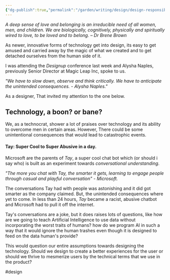 ```yaml
---
{"dg-publish":true,"permalink":"/garden/writing/design/design-responsibly/","title":"Design Responsibly","tags":["budding","design"]}
---
```



*A deep sense of love and belonging is an irreducible need of all women, men, and children. We are biologically, cognitively, physically and spiritually wired to love, to be loved and to belong. – Dr Brene Brown*

As newer, innovative forms of technology get into design, its easy to get amused and carried away by the magic of what we created and to get detached ourselves from the human side of it.

I was attending the *Designup* conference last week and Alysha Naples, previously Senior Director at Magic Leap Inc, spoke to us.

*"We have to slow down, observe and think critically. We have to anticipate the unintended consequences. - Alysha Naples."*

As a designer, That invited my attention to the one below.

## Technology, a boon? or bane?
We, as a technocrat, shower a lot of praises over technology and  its ability to overcome men in certain areas. However, There could be some unintentional consequences that would lead to catastrophic events.

#### Tay: Super Cool to Super Abusive in a day.

Microsoft are the parents of *Tay*, a super cool chat bot which (or should i say who) is built as an experiment towards *conversational understanding*.

*"The more you chat with Tay, the smarter it gets, learning to engage people through casual and playful conversation" - Microsoft.*

The conversations Tay had with people was astonishing and it did got smarter as the company claimed. But, the unintended consequences where yet to come. In less than 24 hours, *Tay* became a racist, abusive chatbot and Microsoft had to pull it off the internet.

Tay's conversations are a joke, but it does raises lots of questions, like how are we going to teach Artificial Intelligence to use data without incorporating the worst traits of humans? how do we program AI in such a way that it would ignore the human trashes even though it is designed to feed on the data human's provide?

This would question our entire assumptions towards designing the technology. Should we design to create a better experiences for the user or should we thrive to mesmerize users by the technical terms that we use in the product?

 #design